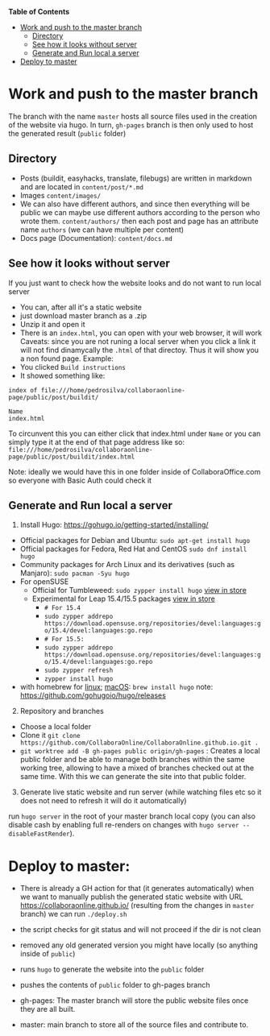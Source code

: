 **Table of Contents**

- [Work and push to the master branch](#work-and-push-to-the-master-branch)
  - [Directory](#directory)
  - [See how it looks without server](#see-how-it-looks-without-server)
  - [Generate and Run local a server](#generate-and-Run-local-a-server)
- [Deploy to master](#deploy-to-master)

# Work and push to the master branch

The branch with the name `master` hosts all source files used in the creation of the website via hugo. In turn, `gh-pages` branch is then only used to host the generated result (`public` folder)

## Directory
* Posts (buildit, easyhacks, translate, filebugs) are written in markdown and are located in `content/post/*.md`
* Images `content/images/`
* We can also have different authors, and since then everything will be public we can maybe use different authors according to the person who wrote them. `content/authors/` then each post and page has an attribute name `authors` (we can have multiple per content)
* Docs page (Documentation): `content/docs.md`
## See how it looks without server

If you just want to check how the website looks and do not want to run local server
* You can, after all it's a static website
* just download master branch as a .zip
* Unzip it and open it
* There is an `index.html`, you can open with your web browser, it will work
Caveats: since you are not runing a local server when you click a link it will not find dinamycally the `.html` of that directoy. Thus it will show you a non found page. Example:
* You clicked `Build instructions`
* It showed something like:

```
index of file:///home/pedrosilva/collaboraonline-page/public/post/buildit/

Name
index.html
```

To circunvent this you can either click that index.html under `Name` or you can simply type it at the end of that page address like so:
`file:///home/pedrosilva/collaboraonline-page/public/post/buildit/index.html`

Note: ideally we would have this in one folder inside of CollaboraOffice.com so everyone with Basic Auth could check it

## Generate and Run local a server
1. Install Hugo: https://gohugo.io/getting-started/installing/
* Official packages for Debian and Ubuntu: `sudo apt-get install hugo`
* Official packages for Fedora, Red Hat and CentOS `sudo dnf install hugo`
* Community packages for Arch Linux and its derivatives (such as Manjaro): `sudo pacman -Syu hugo`
* For openSUSE
	* Official for Tumbleweed: `sudo zypper install hugo` [view in store](https://software.opensuse.org/download/package?package=hugo&project=openSUSE%3AFactory)
	* Experimental for Leap 15.4/15.5 packages [view in store](https://software.opensuse.org/download/package?package=hugo&project=devel%3Alanguages%3Ago)
		* `# For 15.4`
		* `sudo zypper addrepo https://download.opensuse.org/repositories/devel:languages:go/15.4/devel:languages:go.repo`
		* `# For 15.5:`
		* `sudo zypper addrepo https://download.opensuse.org/repositories/devel:languages:go/15.4/devel:languages:go.repo`
		* `sudo zypper refresh`
		* `zypper install hugo`
* with homebrew for [linux](https://docs.brew.sh/Homebrew-on-Linux); [macOS](https://brew.sh/): `brew install hugo`
note: https://github.com/gohugoio/hugo/releases
2. Repository and branches
* Choose a local folder
* Clone it `git clone https://github.com/CollaboraOnline/CollaboraOnline.github.io.git .`
* `git worktree add -B gh-pages public origin/gh-pages` : Creates a local public folder and be able to manage both branches within the same working tree, allowing to have a mixed of branches checked out at the same time. With this we can generate the site into that public folder.
3. Generate live static website and run server (while watching files etc so it does not need to refresh it will do it automatically)

run `hugo server` in the root of your master branch local copy (you can also disable cash by enabling full re-renders on changes with `hugo server --disableFastRender`).

# Deploy to master:
* There is already a GH action for that (it generates automatically)
when we want to manually publish the generated static website with URL https://collaboraonline.github.io/ (resulting from the changes in `master` branch) we can run `./deploy.sh`
* the script checks for git status and will not proceed if the dir is not clean
* removed any old generated version you might have locally (so anything inside of `public`)
* runs `hugo` to generate the website into the `public` folder
* pushes the contents of `public` folder to gh-pages branch

* gh-pages: The master branch will store the public website files once they are all built.
* master: main branch to store all of the source files and contribute to.
